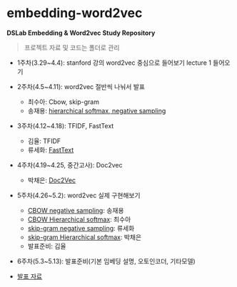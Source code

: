 # embedding-word2vec
**DSLab Embedding &amp; Word2vec Study Repository**

> 프로젝트 자료 및 코드는 폴더로 관리

- 1주차(3.29~4.4): stanford 강의 word2vec 중심으로 들어보기 lecture 1 들어오기

- 2주차(4.5~4.11): word2vec 절반씩 나눠서 발표
  - 최수아: Cbow, skip-gram
  - 송재용: [hierarchical softmax, negative sampling](https://github.com/sophryu99/embedding-word2vec/blob/main/Negative%20Sampling%20And%20Hierarchical%20Softmax.pdf)

- 3주차(4.12~4.18): TFIDF, FastText
  - 김율: TFIDF
  - 류세화: [FastText](fastText)

- 4주차(4.19~4.25, 중간고사): Doc2vec
  - 박채은: [Doc2Vec](https://github.com/sophryu99/embedding-word2vec/blob/main/d2v%20%EB%B0%9C%ED%91%9C.pdf)

- 5주차(4.26~5.2): word2vec 실제 구현해보기
  - [CBOW negative sampling](word2vec_CBOW_NS.ipynb): 송재용
  - [CBOW Hierarchical softmax](CBOW_Hierarchical_Softmax.ipynb): 최수아
  - [skip-gram negative sampling](word2vec_SGNS.ipynb): 류세화
  - [skip-gram Hierarchical softmax](skip_gram_hierarchical_softmax.ipynb): 박채은
  - 발표준비: 김율

- 6주차(5.3~5.13): 발표준비(기본 임베딩 설명, 오토인코더, 기타모델)

- [발표 자료](word_embedding_발표_최종본.pdf)

